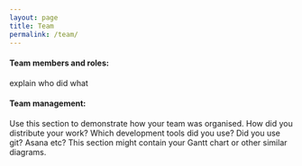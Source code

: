 ```yaml
---
layout: page
title: Team
permalink: /team/
---
```

#### Team members and roles: 
  explain who did what

#### Team management: 
  Use this section to demonstrate how your team was organised. 
  How did you distribute your work? 
  Which development tools did you use? Did you use git? Asana etc? 
  This section might contain your Gantt chart or other similar diagrams.